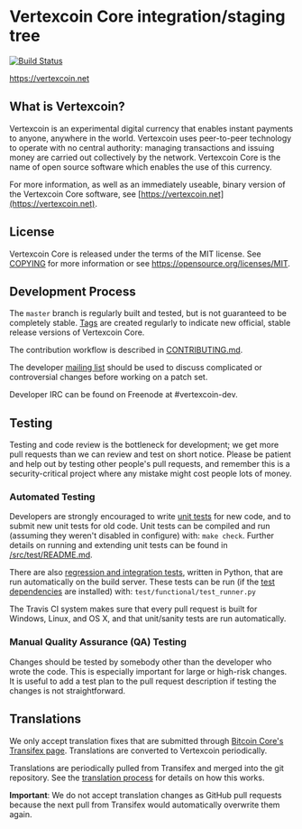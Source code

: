 Vertexcoin Core integration/staging tree
=====================================

[![Build Status](https://travis-ci.org/vertexcoin-project/vertexcoin.svg?branch=master)](https://travis-ci.org/vertexcoin-project/vertexcoin)

https://vertexcoin.net

What is Vertexcoin?
----------------

Vertexcoin is an experimental digital currency that enables instant payments to
anyone, anywhere in the world. Vertexcoin uses peer-to-peer technology to operate
with no central authority: managing transactions and issuing money are carried
out collectively by the network. Vertexcoin Core is the name of open source
software which enables the use of this currency.

For more information, as well as an immediately useable, binary version of
the Vertexcoin Core software, see [https://vertexcoin.net](https://vertexcoin.net).

License
-------

Vertexcoin Core is released under the terms of the MIT license. See [COPYING](COPYING) for more
information or see https://opensource.org/licenses/MIT.

Development Process
-------------------

The `master` branch is regularly built and tested, but is not guaranteed to be
completely stable. [Tags](https://github.com/KrebseyCrypto/vertexcoin/tags) are created
regularly to indicate new official, stable release versions of Vertexcoin Core.

The contribution workflow is described in [CONTRIBUTING.md](CONTRIBUTING.md).

The developer [mailing list](https://groups.google.com/forum/#!forum/vertexcoin-dev)
should be used to discuss complicated or controversial changes before working
on a patch set.

Developer IRC can be found on Freenode at #vertexcoin-dev.

Testing
-------

Testing and code review is the bottleneck for development; we get more pull
requests than we can review and test on short notice. Please be patient and help out by testing
other people's pull requests, and remember this is a security-critical project where any mistake might cost people
lots of money.

### Automated Testing

Developers are strongly encouraged to write [unit tests](src/test/README.md) for new code, and to
submit new unit tests for old code. Unit tests can be compiled and run
(assuming they weren't disabled in configure) with: `make check`. Further details on running
and extending unit tests can be found in [/src/test/README.md](/src/test/README.md).

There are also [regression and integration tests](/test), written
in Python, that are run automatically on the build server.
These tests can be run (if the [test dependencies](/test) are installed) with: `test/functional/test_runner.py`

The Travis CI system makes sure that every pull request is built for Windows, Linux, and OS X, and that unit/sanity tests are run automatically.

### Manual Quality Assurance (QA) Testing

Changes should be tested by somebody other than the developer who wrote the
code. This is especially important for large or high-risk changes. It is useful
to add a test plan to the pull request description if testing the changes is
not straightforward.

Translations
------------

We only accept translation fixes that are submitted through [Bitcoin Core's Transifex page](https://www.transifex.com/projects/p/bitcoin/).
Translations are converted to Vertexcoin periodically.

Translations are periodically pulled from Transifex and merged into the git repository. See the
[translation process](doc/translation_process.md) for details on how this works.

**Important**: We do not accept translation changes as GitHub pull requests because the next
pull from Transifex would automatically overwrite them again.
